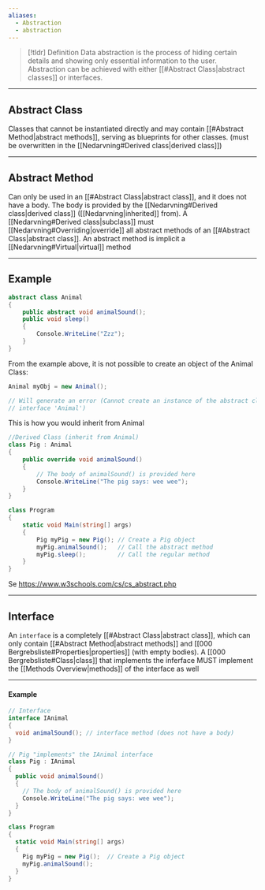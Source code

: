 ```yaml
---
aliases:
  - Abstraction
  - abstraction
---
```

> [!tldr] Definition
> Data abstraction is the process of hiding certain details and showing only essential information to the user.  
> Abstraction can be achieved with either [[#Abstract Class|abstract classes]] or interfaces.

---

## Abstract Class
Classes that cannot be instantiated directly and may contain [[#Abstract Method|abstract methods]], serving as blueprints for other classes. (must be overwritten in the [[Nedarvning#Derived class|derived class]])

---

## Abstract Method
Can only be used in an [[#Abstract Class|abstract class]], and it does not have a body. The body is provided by the [[Nedarvning#Derived class|derived class]] ([[Nedarvning|inherited]] from).
A [[Nedarvning#Derived class|subclass]] must [[Nedarvning#Overriding|override]] all abstract methods of an [[#Abstract Class|abstract class]].
An abstract method is implicit a [[Nedarvning#Virtual|virtual]] method

---

## Example

```csharp
abstract class Animal
{
	public abstract void animalSound();
	public void sleep()
	{
		Console.WriteLine("Zzz");
	}
}
```

From the example above, it is not possible to create an object of the Animal Class:
```csharp
Animal myObj = new Animal(); 

// Will generate an error (Cannot create an instance of the abstract class or
// interface 'Animal')
```

This is how you would inherit from Animal
```csharp
//Derived Class (inherit from Animal)
class Pig : Animal
{
	public override void animalSound()
	{
		// The body of animalSound() is provided here
		Console.WriteLine("The pig says: wee wee");
	}
}

class Program
{
	static void Main(string[] args)
	{
		Pig myPig = new Pig(); // Create a Pig object
		myPig.animalSound();   // Call the abstract method
		myPig.sleep();         // Call the regular method
	}
}
```
Se https://www.w3schools.com/cs/cs_abstract.php

---

## Interface
An `interface` is a completely [[#Abstract Class|abstract class]], which can only contain [[#Abstract Method|abstract methods]] and [[000 Bergrebsliste#Properties|properties]] (with empty bodies).
A [[000 Bergrebsliste#Class|class]] that implements the inferface MUST implement the [[Methods Overview|methods]] of the interface as well

---

#### Example
```csharp
// Interface
interface IAnimal 
{
  void animalSound(); // interface method (does not have a body)
}

// Pig "implements" the IAnimal interface
class Pig : IAnimal 
{
  public void animalSound() 
  {
    // The body of animalSound() is provided here
    Console.WriteLine("The pig says: wee wee");
  }
}

class Program 
{
  static void Main(string[] args) 
  {
    Pig myPig = new Pig();  // Create a Pig object
    myPig.animalSound();
  }
}
```
